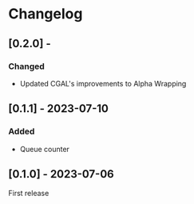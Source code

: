 # Changelog

## [0.2.0] -
### Changed
- Updated CGAL's improvements to Alpha Wrapping

## [0.1.1] - 2023-07-10
### Added
- Queue counter

## [0.1.0] - 2023-07-06 
First release
